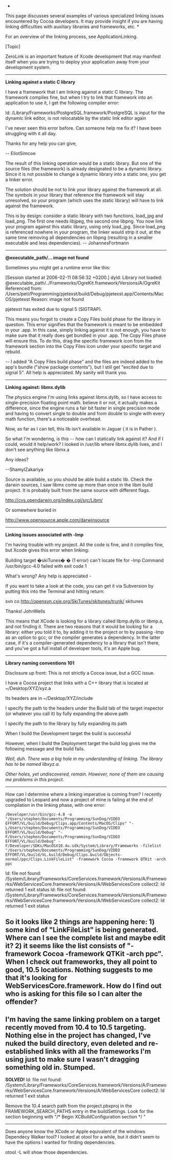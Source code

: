 


*
This page discusses several examples of various specialized linking issues encountered by Cocoa developers. It may provide insight if you are having linking difficulties with auxiliary libraries and frameworks, etc.
*

For an overview of the linking process, see ApplicationLinking.

[Topic]

ZeroLink is an important feature of Xcode development that may manifest itself when you are trying to deploy your application
away from your development system.

----

**Linking against a static C library**

I have a framework that I am linking against a static C library. The framework compiles fine, but when I try to link that framework into an application to use it, I get the following compiler error:
    
ld: /Library/Frameworks/PostgreSQL.framework/PostgreSQL
is input for the dynamic link editor, is not relocatable by the static link editor again


I've never seen this error before. Can someone help me fix it? I have been struggling with it all day.


Thanks for any help you can give,

-- EliotSimcoe

The result of this linking operation would be a static library. But one of the source files (the framework) is already
designated to be a dynamic library. Since it is not possible to change a dynamic library into a static one, you
get a linker error.

The solution should be not to link your library against the framework at all. The symbols in your library that reference the framework will stay unresolved, so your program (which uses the static library) will have to link
against the framework.

This is by design: consider a static library with two functions, load_jpg and load_png. The first one needs libjpeg, the second one libpng. You now link your program against this static library, using only load_jpg. Since load_png is referenced nowhere in your program, the linker would strip it out, at the same time removing all dependencies on libpng (resulting in a smaller executable and less dependencies).
-- JohannesFortmann

----

**@executable_path/... image not found**

Sometimes you might get a runtime error like this:

    
[Session started at 2006-02-11 08:56:32 +0200.]
dyld: Library not loaded: @executable_path/../Frameworks/OgreKit.framework/Versions/A/OgreKit
  Referenced from: /Users/peti/Programming/pjetexst/build/Debug/pjetexst.app/Contents/MacOS/pjetexst
  Reason: image not found

pjetexst has exited due to signal 5 (SIGTRAP).


This means you forgot to create a Copy Files build phase for the library in question. This error signifies that the framework is meant to be embedded in your .app. In this case, simply linking against it is not enough, you have to make sure that it really does get bundled in your .app. The Copy Files phase will ensure this. To do this, drag the specific framework icon from the framework section into the Copy Files icon under your specific target and rebuild.

--
I added "A Copy Files build phase" and the files are indeed added to the app's bundle ("show package contents"), but I still get "excited due to signal 5". All help is appreciated. My sanity will thank you. 


----

**Linking against: libmx.dylib**

The physics engine I'm using links against libmx.dylib, so I have access to single-precision floating point math. believe it or not, it actually makes a difference, since the engine runs a fair bit faster in single precision mode and having to convert single to double and from double to single with every math function, there's a noticeable overhead.

Now, as far as I can tell, this lib isn't available in Jaguar ( it is in Pather ).

So what I'm wondering, is this -- how can I statically link against it? And if I could, would it help/work? I looked in /usr/lib where libmx.dylib lives, and I don't see anything like libmx.a

Any ideas?

--ShamylZakariya

Source is available, so you should be able build a static lib. Check the darwin sources, I saw libmx come up more than once in the libm build project. It is probably built from the same source with different flags.

http://cvs.opendarwin.org/index.cgi/src/Libm/

Or somewhere buried in

http://www.opensource.apple.com/darwinsource

----

**Linking issues associated with -lmp**

I'm having trouble with my project.  All the code is fine, and it compiles fine, but Xcode gives this error when linking:

    
Building target �skiTunes� � (1 error)
can't locate file for -lmp
Command /usr/bin/gcc-4.0 failed with exit code 1


What's wrong? Any help is appreciated -

If you want to take a look at the code, you can get it via Subversion by putting this into the Terminal and hitting return:

    
svn co http://opensvn.csie.org/SkiTunes/skitunes/trunk/ skitunes


Thanks!
JohnWells

This means that XCode is looking for a library called libmp.dylib or libmp.a, and not finding it. There are two reasons that it would be looking for a library: either you told it to, by adding it to the project or to by passing -lmp as an option to gcc; or the compiler generates a dependency. In the latter case, if it's a compiler-generated dependency to a library that isn't there, and you've got a full install of developer tools, it's an Apple bug.

----

**Library naming conventions 101**

Disclosure up front: This is not strictly a Cocoa issue, but a GCC issue.

I have a Cocoa project that links with a C++ library that is located at ~/Desktop/XYZ/xyz.a

Its headers are in ~/Desktop/XYZ/include

I specify the path to the headers under the Build tab of the target inspector (or whatever you call it) by fully expanding the above path

I specify the path to the library by fully expanding its path

When I build the Development target the build is successful

However, when I build the Deployment target the build log gives me the following message and the build fails.

*Well, duh. There was a big hole in my understanding of linking. The library has to be named libxyz.a.*

*Other holes, yet undiscovered, remain. However, none of them are causing me problems in this project.*

----

How can I determine where a linking imperative is coming from?  I recently upgraded to Leopard and now a project of mine is failing at the end of compilation in the linking phase, with one error:

    
    /Developer/usr/bin/gcc-4.0 -o "/Users/stephen/Documents/Programming/SunDog/VIDEO EFFORT/VL/build/Debug/Clips.app/Contents/MacOS/Clips" "-L/Users/stephen/Documents/Programming/SunDog/VIDEO EFFORT/VL/build/Debug" "-F/Users/stephen/Documents/Programming/SunDog/VIDEO EFFORT/VL/build/Debug" -F/Developer/SDKs/MacOSX10.4u.sdk/System/Library/Frameworks -filelist "/Users/stephen/Documents/Programming/SunDog/VIDEO EFFORT/VL/build/VL.build/Debug/Clips.build/Objects-normal/ppc/Clips.LinkFileList" -framework Cocoa -framework QTKit -arch ppc
ld: file not found: /System/Library/Frameworks/CoreServices.framework/Versions/A/Frameworks/WebServicesCore.framework/Versions/A/WebServicesCore
collect2: ld returned 1 exit status
	ld: file not found: /System/Library/Frameworks/CoreServices.framework/Versions/A/Frameworks/WebServicesCore.framework/Versions/A/WebServicesCore
	collect2: ld returned 1 exit status


So it looks like 2 things are happening here: 1) some kind of "LinkFileList" is being generated.  Where can I see the complete list and maybe edit it?  2) it seems like the list consists of "-framework Cocoa -framework QTKit -arch ppc".  When I check out frameworks, they all point to good, 10.5 locations.  Nothing suggests to me that it's looking for WebServicesCore.framework.  How do I find out who is asking for this file so I can alter the offender?
----
I'm having the same linking problem on a target recently moved from 10.4 to 10.5 targeting.  Nothing else in the project has changed, I've nuked the build directory, even deleted and re-established links with all the frameworks I'm using just to make sure I wasn't dragging something old in.  Stumped.
----
**SOLVED!**
ld: file not found: /System/Library/Frameworks/CoreServices.framework/Versions/A/Frameworks/WebServicesCore.framework/Versions/A/WebServicesCore
	collect2: ld returned 1 exit status

Remove the 10.4 search path from the project.pbxproj in the FRAMEWORK_SEARCH_PATHS entry in the buildSettings.  Look for the section beginning with "/* Begin XCBuildConfiguration section */
"

----
Does anyone know the XCode or Apple equivalent of the windows Dependecy Walker tool? I looked at otool for a while, but it didn't seem to have the options I wanted for finding dependencies.

otool -L will show those dependencies.
